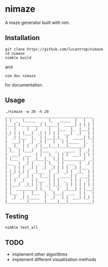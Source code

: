 # nimaze

A maze generator built with nim.

## Installation
```
git clone https://github.com/lucantrop/nimaze
cd nimaze
nimble build
```
and
```
nim doc nimaze
```
for documentation.

## Usage
```
./nimaze -w 20 -h 20
________________________________________
| |  _  |_____   _  |_   _____  |   |   |
|___| |_________| |_____|  _____| | | | |
|   |     |  _|     |   |___  |_  |___| |
|_| | | |___|  _| | | | |  ___|  _|   | |
|  _| |___  |_  | |___|_|_  |  _____| |_|
|  ___| |  _|  _| |   |   | |_____  |_  |
|_  |_  | |  _| |___|___|___|_______|   |
| |_  | |___|   |___   _   _____  |  _| |
|  ___|  ___  | |   |_  | | |  ___| | | |
| |___  | |  _|___|_  |_| |_________|  _|
|___  |  _| |  _  | |_  | |  ___  |  _| |
|   | | |  _| |  _|  _| | | |  _| |___  |
| |_| |_| |  _|___  |  _|  _| |  _|_  | |
| |  _|  _| |   |___| |  _____| |  ___| |
| | |  _|   | |___  | | |  _  | | |   | |
| |___|  _|_| | |  _| |_|_  | | | | | | |
| |  _________| |_  |_  |  _|___| | |___|
| |___  |   |___  |_  |___|  ___  | |   |
|  _|  _| |_____  |  _|   | |  ___| |_| |
|_________|_______|_____|___|___________|
```

## Testing
```
nimble test_all
```

## TODO
* implement other algorithms
* implement different visualization methods

